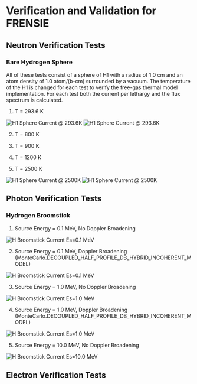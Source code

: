 # Verification and Validation for FRENSIE

## Neutron Verification Tests

### Bare Hydrogen Sphere
All of these tests consist of a sphere of H1 with a radius of 1.0 cm and an
atom density of 1.0 atom/(b-cm) surrounded by a vacuum. The temperature of the
H1 is changed for each test to verify the free-gas thermal model
implementation. For each test both the current per lethargy and the flux
spectrum is calculated.

1. T = 293.6 K

![H1 Sphere Current @ 293.6K](neutron/bare_sphere/h1/293.6K/h1_sphere_current.png)
![H1 Sphere Current @ 293.6K](neutron/bare_sphere/h1/293.6K/h1_sphere_flux.png)

2. T = 600 K

3. T = 900 K

4. T = 1200 K

5. T = 2500 K

![H1 Sphere Current @ 2500K](neutron/bare_sphere/h1/2500K/h1_sphere_current.png)
![H1 Sphere Current @ 2500K](neutron/bare_sphere/h1/2500K/h1_sphere_flux.png)

## Photon Verification Tests

### Hydrogen Broomstick

1. Source Energy = 0.1 MeV, No Doppler Broadening

![H Broomstick Current Es=0.1 MeV](photon/broomstick/H/nodopp/0.1/h_broomstick_current.png)

2. Source Energy = 0.1 MeV, Doppler Broadening (MonteCarlo.DECOUPLED_HALF_PROFILE_DB_HYBRID_INCOHERENT_MODEL)

![H Broomstick Current Es=0.1 MeV](photon/broomstick/H/dopp/0.1/h_broomstick_current.png)

3. Source Energy = 1.0 MeV, No Doppler Broadening

![H Broomstick Current Es=1.0 MeV](photon/broomstick/H/nodopp/1.0/h_broomstick_current.png)

4. Source Energy = 1.0 MeV, Doppler Broadening (MonteCarlo.DECOUPLED_HALF_PROFILE_DB_HYBRID_INCOHERENT_MODEL)

![H Broomstick Current Es=1.0 MeV](photon/broomstick/H/dopp/1.0/h_broomstick_current.png)

5. Source Energy = 10.0 MeV, No Doppler Broadening

![H Broomstick Current Es=10.0 MeV](photon/broomstick/H/nodopp/10.0/h_broomstick_current.png)

## Electron Verification Tests